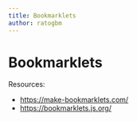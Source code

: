 ```yaml
---
title: Bookmarklets
author: ratogbm
---
```


# Bookmarklets

Resources:
- https://make-bookmarklets.com/
- https://bookmarklets.js.org/

